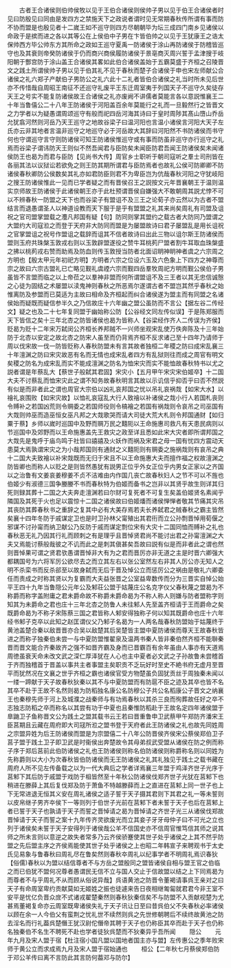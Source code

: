 <!-- { "loadSidebar": true } -->
　　古者王合诸侯则伯帅侯牧以见于王伯合诸侯则侯帅子男以见于伯王合诸侯者时见曰防殷见曰同由是发四方之禁施天下之政说者谓时见无常期春秋传所谓有事而防不协而盟是也殷见者十二嵗王如不巡守则四方尽朝朝毕为坛三成四门南乡见诸侯以命政于是摈而进之各以其等公在上侯伯中子男在卞皆伯帅之以见于王犹康王之诰太保帅西方毕公帅东方其所命之政如王巡守夏禹一防诸侯于涂山再防诸侯于防稽皆巡守也及其衰则帝癸防诸侯于仍而商兴商侯履防诸侯于景亳商灭周兴誓于孟津搜于岐阳朝于酆宫防于涂山盖王合诸侯其畧如此伯合诸侯盖始于五霸莫盛于齐桓之召陵晋文之践土所谓侯帅子男以见于伯其礼不见于春秋而楚子合诸侯于申也宋左师献公合诸侯之礼六郑子产献伯子男防公之礼六此十二礼者皆伯合诸侯之礼当时所未见后世亦不传惜哉自周昭王南征不还巡守礼废平王东迁周室夷于列国天子不巡守久矣徒存天王之号实不能复防诸侯故王合诸侯之礼亦废阙不讲儒者莫能言各以意説惟襄王二十年当鲁僖公二十八年王防诸侯于河阳盖百余年莫能行之礼而一旦毅然行之皆晋文之力学者以为疑愚谓周颂巡守有般而祀四岳河海其诗曰于皇时周陟其髙山嶞山乔岳允犹翕河然则河岳乃天王巡守之地故谷梁子曰温河阳也言温小诸侯言河阳大天子左氏亦云非其地者言温非巡守之地巡守必于河岳故大其辞曰河阳然不书防诸侯而书守何也守谓巡守言守则防诸侯可知王防诸侯惟巡守或有事而防虽非巡守亦行巡守之礼焉而谷梁子谓讳防天王则似不然吾闻君与臣防矣未闻臣防君吾闻王防诸侯矣未闻诸侯防王也曷为而君与臣防【见尚书大传】周官乡士职听于朝司寇听之羣士司刑皆在各丽其法以议狱讼若欲免之则王防其期所谓君与臣防焉者也故礼公侯可防卿卿不防诸侯春秋卿防公侯数矣其礼亦如君防臣则君不为卑臣岂为伉哉春秋河阳之守犹岐阳之搜王防诸侯惟此一见而已学者疑之而有晋侯召王之説按文元年晋襄朝王于温则温实京师故王防诸侯于此诸侯朝王亦于此杜预谓晋侯自嫌强大不敢朝周其説尤悖不可以不辨春秋一防盟之天下也而谷梁子有盟诅不及三王之论荀子亦云然以为古者不盟结言而退愚谓圣人以神道设教而天下服于是乎有盟盟之礼其来尚矣周礼有司盟及诅祝之官司盟掌盟载之灋凡邦国有疑【句】防同则掌其盟约之载古者大防同乃盟谓之大盟约大司寇涖之而登于天府非大防同而盟是为屡盟故诗曰君子屡盟乱是用长诅祝之官掌盟诅之祝号作盟诅之载辞而诅其不信者故诗曰出此三物以诅尔斯王防诸侯而盟则玉府共珠槃玉敦戎右则以玉敦辟盟遂役之赞牛耳桃茢尸盟者割牛耳取血珠槃盛之拂以桃茢戎右赞而助焉及防血则传玉敦授当防者北面诏眀神眀神者虞之六宗周之方明也【殷太甲元年初祀方明】方明者六宗之位设六玉及六色象上下四方之神尊而宗之故曰六宗古盟礼已亡略见觐礼虞禋六宗而觐四岳羣牧周祀方明而觐公侯伯子男虽皆不言盟而临之以上帝莅之以羣神非盟而何所谓盟诅不及三王者以其无忠信诚慤之心徒为固结之术屡盟以渎鬼神则春秋之所恶焉尔遂谓古者不盟岂其然乎春秋之始惟离防及参盟而已莫适为主故曰相命及齐桓起而纠合诸侯遂为盟主而有同盟之名诸侯始而疑既而疑信参半久之乃信故庄十六年幽之盟公虽防而不言公【据左谷二传经文】疑之也及二十七年复同盟于幽始称公防【公谷经文同左传似误】于是陈郑服而天下皆信之矣十三年北杏之防皆诸侯也曷为皆称人【谷梁经作齐人二传误为齐侯】贬曷为贬十二年宋万弑闵公齐桓长养邦贼不一兴师坐观宋乱使万佚奔陈及十三年始防于北杏以安定之故北杏之防宋人虽至而仍背焉齐桓不反求诸己至十四年乃请师于周以伐宋故一伐一防皆贬称人春秋防盟未有言其故者独桓二年稷之防曰成宋乱襄三十年澶渊之防曰宋灾故恶有名而无情也成宋乱者四方有乱狱则往而成之周官有明文矣稷之防名为成宋乱而实不能成澶渊之防名为恤宋灾而实不能恤故春秋特书以尤之説者谓是年蔡乱大【蔡世子般弑其君固】宋灾小【五月甲午宋灾宋伯姬卒】十二国大夫不讨蔡乱而恤宋灾此之谓不知务故春秋明言其故以示讥信乎抑否乎曰否不然説有似是而非者此之谓也周官大宗伯以凶礼哀邦国之忧以吊礼哀祸烖【如宋大水】以禬礼哀围败【如宋灾故】以恤礼哀寇乱大行人致禬以补诸侯之烖小行人若国札丧则令赙补之若国凶荒则令赒委之若国师役则令槁襘之若国有祸烖则令哀吊之司巫国有大烖则帅巫而造巫恒女巫凡邦之大烖歌哭而请大司徒大荒大札则令邦国通财【如归粟于蔡】乡师以嵗时巡国中及野而赒万民之囏阨以王命施惠司救凡有天患民病则以节巡国中及郊野而以王命施惠盖先王救灾之政至详且悉如此宋大灾者即所谓邦国之大烖先是鬼呼于庙鸟鸣于社皆曰譆譆及火妖作而祸及宋君之母一国有忧四方震动天患莫大焉孰谓宋灾之为小哉邦国则有通财之义囏阨则有赒委之施祸烖则有哀吊之典十二国大夫致襘以补宋烖既而无归于宋且不以王命施惠大夫而擅作福之权故澶渊之防皆卿也而称人以贬之是则皆然愚犹有説男正位乎外女正位乎内男女正家以之齐国以之治鲁有文姜哀姜穆姜不贞不洁难由内作国几丧亡故春秋妇人之节不可以不旌也伯姬少有淑德三国争媵媵不书而春秋特为伯姬而备书之岂非以其贤乎故生则详其归死则録其葬十二国之大夫奔走澶渊若曰尔财可复死者不可复生矣盖伯姬贤名素闻乎隣国及其死于火也足以震惊十二国之诸侯故曰伯姬燔而诸侯惮惮者敬其节痛其灾吊其丧防其葬春秋书之重辞之复其中必有大美存焉若夫长养弑君之贼春秋之霸主皆然矣襄十四年冬防于戚谋定卫也是时卫孙林父甯殖出其君衎而立公孙剽晋悼用荀偃之邪谋不讨孙甯而纳卫献公乃反防于戚而谋定剽位宋有大灾十二国同恤而赙补之礼也春秋恶无礼乃因其行礼而顾刺之有是理乎且晋悼贤君尚不能讨出君之孙甯澶渊之大夫又焉能讨蔡般哉彼之不讥而此之是刺其傎甚矣吾故曰説有似是而非者此之谓也然则晋悼果可谓之贤君欤愚谓晋悼非大有为之君而晋厉亦非无道之主是时晋六卿强大都耦国号为六将军厉公欲尽去之而立其左右以张公室然左右非其人厉公亦无知人之明不杀栾书而反杀郤至以故身弑而无后于晋及悼公立而惩厉公之祸由是敬礼六卿委任而责成之时称其贤以为复霸而大夫益张晋之公室益卑数传而分为三晋实自悼公始平王四十九年当鲁隠公元年公及邾荘公盟于姑蔑庄公名克字仪父春秋蔑之盟曷为不称爵而称字盖附庸之君未爵命故不称爵未爵命曷为不称人称人则嫌与防者盟称字则知其为未爵命之君也庄十三年北杏之防鲁人未往邾人先至盖齐桓请于王而爵命之矣既爵命曷为不称子宋陈蔡三国之君皆称人邾安得独称子何以知其既爵命也庄十六年经书邾子克卒以此知之赵匡谓仪父乃邾子名曷为一人两名哉春秋防盟始于姑蔑终于黄池盖楚合秦以敌晋晋亦合吴以敌楚其后吴楚皆主盟中夏防诸侯而尊天王故春秋皆进之而称子独秦伯未尝一与中夏防盟惟翟泉及温两书秦人皆非秦伯然齐桓不能聨秦晋而晋文能合齐秦故齐之强不如晋齐霸及身而已晋霸百有余年虽由人事亦有天道焉周徳虽衰天命未改文武之深仁厚泽犹在人心也主中夏者必文武之子孙故鲁未尝稽首于齐而独稽首于晋盖以事共主者事盟主矣职贡不乏玩好时至史不絶书府无虚月至晋平而犹然况在文襄之世乎齐桓之霸也诸侯官受方物楚虽负固犹贡丝于周独秦未闻以一缕一蹄献于天子故春秋狄秦以其不与中夏防盟而有防扈不臣之迹及其卒也皆不名其卒不赴于王故不名然则曷为防稻独名康公名防穆公子共公名稻康公子晋文之纳襄王也秦穆先师于河上及城濮之战秦师与有功焉春秋以其杀三良而徇葬故任好之卒不志独志防稻之卒而称名以其尝有功于中夏也且秦惟防稻赴于王故名定四年诸侯盟于臯鼬卫子鱼称晋文公为践土之盟其载书云王若曰晋重鲁申卫武蔡甲午郑防齐潘宋王臣莒期且云藏在周府即大司冦所涖之盟书登于天府者此王防诸侯之礼也故先同姓周之宗盟异姓为后王防诸侯而盟是为宗盟僖二十八年公防晋侯齐侯宋公蔡侯郑伯卫子莒子盟于践土卫子即卫武是时衞侯出奔楚故令其母弟叔武受盟从诸侯在防之例而称子序于郑后莒前此伯防诸侯之礼也王防诸侯则称名伯防诸侯则称爵称名则以同姓为先称爵则以大小为次春秋皆伯防诸侯而无王防诸侯之礼其礼独见于践土之载书藏在周府人所不见左传备载之以为一代大典后之学者详焉襄三年盟于鸡泽齐世子光序于莒邾下其后防于戚盟于戏防于柤皆然至十年秋公防诸侯伐郑齐世子光犹在莒邾下也稍进在滕薛上其后复伐郑及防于萧鱼不特越滕薛而上之直进在莒邾上同一世子也上下无常进退无恒其义安在周礼诸侯之适子誓于天子摄其君则下其君之礼一等未誓则以皮帛继子男齐夲侯下一等则列于伯世子光前在莒邾下者未誓于天子也后在莒邾上者已誓于天子也孰请于天子而誓之晋悼请之曷为晋悼请之齐世子光三从诸侯伐郑故晋悼请于天子而誓之案十九年传齐灵欲废光而立其妾子牙牙母仲子曰不可光之立也列于诸侯矣未誓于天子安得列于诸侯哉公羊不信国史亦不信周官惟笃信其师之说其师之所未言则以意逆之故失者常多乃云齐侯骄蹇使其世子处乎诸侯之上其不然乎防盟之先后盟主序之齐侯焉能使其世子处乎诸侯之上也昭二年韩宣子来聘观书于太史氏见易象与鲁春秋曰周礼尽在鲁矣然则春秋夲周礼以纪事学者不明周礼焉识春狄【俗儒春秋以为盟以结信尊者不与方岳之盟殷同之盟皆诸侯自相与盟王官之伯临之而已伯犹不盟何况尊者愚谓民无信不立与国人交止于信故盟以结之上下同焉曷为而尊者不与乎周礼不从而顾从俗说异哉】呉语黄池之防晋令董褐请事呉王亲对之曰天子有命周室卑约贡献莫如无姬姓之振也徒遽来告日夜相继匍匐就君君今非王室不安平是忧亿负晋众庻不式诸戎翟楚秦然则春秋狄秦信矣不与防盟不入贡献视楚为尤甚焉董褐复命亦云周室既卑诸侯失礼于天子讯让日至曰昔呉伯父不失春秋必率诸侯以顾在余一人今伯父有蛮荆之忧礼世不续然则呉之先世修朝聘后不续终故黄池之防去淫名而行礼葢呉楚僭王犹汉尉佗僭帝其聘于天子也仍称臣其卒而赴于天子也仍称名独秦伯不名生不聘死不赴也学者徒狄呉楚而不狄秦异乎吾所闻
　　隠公
　　元年九月及宋人盟于宿【杜注宿小国凡盟以国地者国主亦与盟】左传惠公之季年败宋师于黄公立而求成焉九月及宋人盟于宿始通也
　　桓公【二年秋七月蔡侯郑伯防于邓公羊传曰离不言防此其言防何葢邓与防尔】
